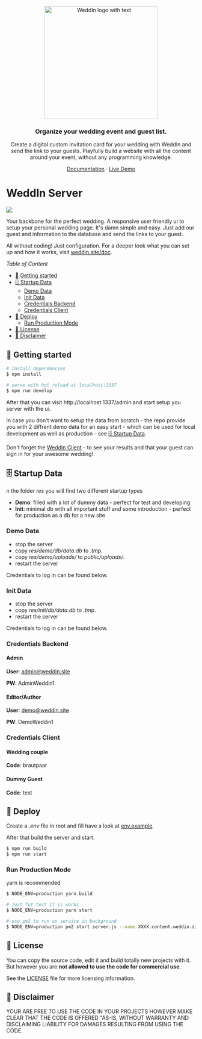  <p align="center">
  <a href="https://weddin.site/">
    <img src="https://weddin.site/images/logo_with_text_small.png" width="300px" alt="WeddIn logo with text" />
  </a>
 </p>

<h3 align="center">Organize your wedding event and guest list.</h3>
<p align="center">Create a digital custom invitation card for your wedding with WeddIn and send the link to your guests. Playfully build a website with all the content around your event, without any programming knowledge.</p>
<p align="center"></p>
<p align="center">
<a target="_blank" href="https://weddin.site/doc">Documentation</a> · <a target="_blank" href="https://weddin.site/demo">Live Demo</a>

</p>

# WeddIn Server<!-- omit in toc -->

<p>

  <a href="https://strapi.io/">
    <img src="https://img.shields.io/badge/Strapi-^4.6.0-blue" />
  </a>

</p>

Your backbone for the perfect wedding. A responsive user friendly ui to setup your personal wedding page. It's damn simple and easy. Just add our guest and information to the database and send the links to your guest.

All without coding! Just configuration. For a deeper look what you can set up and how it works, visit [weddin.site/doc](https://weddin.site/doc).

_Table of Content_

- [🚀 Getting started](#-getting-started)
- [🗄️ Startup Data](#️-startup-data)
  - [Demo Data](#demo-data)
  - [Init Data](#init-data)
  - [Credentials Backend](#credentials-backend)
  - [Credentials Client](#credentials-client)
- [🚢 Deploy](#-deploy)
  - [Run Production Mode](#run-production-mode)
- [🧾 License](#-license)
- [🚫 Disclaimer](#-disclaimer)

## 🚀 Getting started

```bash
# install dependencies
$ npm install

# serve with hot reload at localhost:1337
$ npm run develop
```

After that you can visit http://localhost:1337/admin and start setup you server with the ui.

In case you don't want to setup the data from scratch - the repo provide you with 2 diffrent demo data for an easy start - which can be used for local development as well as production - see [🗄️ Startup Data](#️-startup-data).

Don't forget the [WeddIn Client](https://github.com/Devtory-GbR/weddin-client) - to see your results and that your guest can sign in for your awesome wedding!

## 🗄️ Startup Data

n the folder _res_ you will find two different startup types

- **Demo**: filled with a lot of dummy data - perfect for test and developing
- **Init**: minimal db with all important stuff and some introduction - perfect for production as a db for a new site

### Demo Data

- stop the server
- copy _res/demo/db/data.db_ to _.tmp_.
- copy _res/demo/uploads/_ to _public/uploads/_.
- restart the server

Credentials to log in can be found below.

### Init Data

- stop the server
- copy _res/init/db/data.db_ to _.tmp_.
- restart the server

Credentials to log in can be found below.

### Credentials Backend

#### Admin<!-- omit in toc -->

**User**: admin@weddin.site

**PW**: AdminWeddin1

#### Editor/Author<!-- omit in toc -->

**User**: demo@weddin.site

**PW**: DemoWeddin1

### Credentials Client

#### Wedding couple<!-- omit in toc -->

**Code**: brautpaar

#### Dummy Guest<!-- omit in toc -->

**Code**: test

## 🚢 Deploy

Create a _.env_ file in root and fill have a look at [env.example](./env.example).

After that build the server and start.

```bash
$ npm run build
$ npm run start
```

### Run Production Mode

yarn is recommended

```bash
$ NODE_ENV=production yarn build

# just fot test it is works
$ NODE_ENV=production yarn start

# use pm2 to run as service in background
$ NODE_ENV=production pm2 start server.js --name XXXX.content.weddin.site
```

## 🧾 License

You can copy the source code, edit it and build totally new projects with it.
But however you are **not allowed to use the code for commercial use**.

See the [LICENSE](./LICENSE) file for more licensing information.

## 🚫 Disclaimer

YOUR ARE FREE TO USE THE CODE IN YOUR PROJECTS HOWEVER MAKE CLEAR THAT THE CODE IS OFFERED "AS-IS, WITHOUT WARRANTY AND DISCLAIMING LIABILITY FOR DAMAGES RESULTING FROM USING THE CODE.
